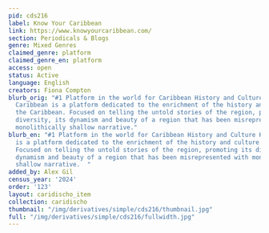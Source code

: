 ```yaml
---
pid: cds216
label: Know Your Caribbean
link: https://www.knowyourcaribbean.com/
section: Periodicals & Blogs
genre: Mixed Genres
claimed_genre: platform
claimed_genre_en: platform
access: open
status: Active
language: English
creators: Fiona Compton
blurb_orig: "#1 Platform in the world for Caribbean History and Culture Know Your
  Caribbean is a platform dedicated to the enrichment of the history and culture of
  the Caribbean. Focused on telling the untold stories of the region, promoting its
  diversity, its dynamism and beauty of a region that has been misrepresented with
  monolithically shallow narrative."
blurb_en: "#1 Platform in the world for Caribbean History and Culture Know Your Caribbean
  is a platform dedicated to the enrichment of the history and culture of the Caribbean.
  Focused on telling the untold stories of the region, promoting its diversity, its
  dynamism and beauty of a region that has been misrepresented with monolithically
  shallow narrative.  "
added_by: Alex Gil
census_year: '2024'
order: '123'
layout: caridischo_item
collection: caridischo
thumbnail: "/img/derivatives/simple/cds216/thumbnail.jpg"
full: "/img/derivatives/simple/cds216/fullwidth.jpg"
---
```

